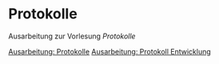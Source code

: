 Protokolle
==========

Ausarbeitung zur Vorlesung *Protokolle*

[Ausarbeitung: Protokolle](ausarbeitung.md)
[Ausarbeitung: Protokoll Entwicklung](protocol-engineering.md)

